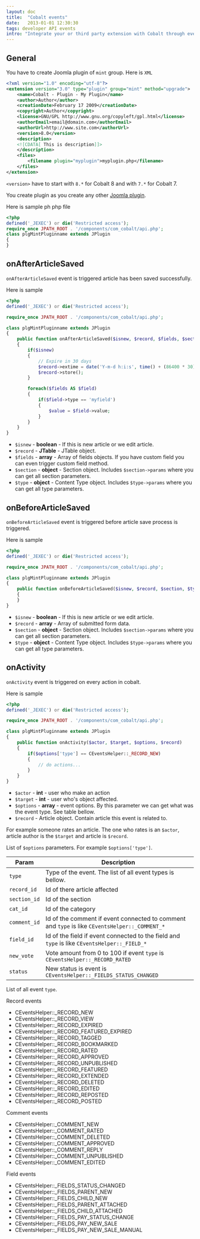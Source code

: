 ```yaml
---
layout: doc
title:  "Cobalt events"
date:   2013-01-01 12:30:30
tags: developer API events
intro: "Integrate your or third party extension with Cobalt through events."
---
```


## General

You have to create Joomla plugin of `mint` group. Here is `XML`

~~~xml
<?xml version="1.0" encoding="utf-8"?>
<extension version="3.0" type="plugin" group="mint" method="upgrade">
	<name>Cobalt - Plugin - My Plugin</name>
	<author>Author</author>
	<creationDate>February 17 2009</creationDate>
	<copyright>Author</copyright>
	<license>GNU/GPL http://www.gnu.org/copyleft/gpl.html</license>
	<authorEmail>email@domain.com</authorEmail>
	<authorUrl>http://www.site.com</authorUrl>
	<version>8.0</version>
	<description>
	<![CDATA[ This is description]]>
	</description>
	<files>
		<filename plugin="myplugin">myplugin.php</filename>
	</files>
</extension>
~~~

`<version>` have to start with `8.*` for Cobalt 8 and with `7.*` for Cobalt 7.

You create plugin as you create any other [Joomla plugin](http://docs.joomla.org/Creating_a_Plugin_for_Joomla/2.5).

Here is sample ph php file

~~~php
<?php
defined('_JEXEC') or die('Restricted access');
require_once JPATH_ROOT . '/components/com_cobalt/api.php';
class plgMintPluginname extends JPlugin
{
}
~~~

## onAfterArticleSaved

`onAfterArticleSaved` event is triggered article has been saved successfully.

Here is sample

~~~php
<?php
defined('_JEXEC') or die('Restricted access');

require_once JPATH_ROOT . '/components/com_cobalt/api.php';

class plgMintPluginname extends JPlugin
{
	public function onAfterArticleSaved($isnew, $record, $fields, $section, $type)
	{
		if($isnew)
		{
			// Expire in 30 days
			$record->extime = date('Y-m-d h:i:s', time() + (86400 * 30));
			$record->store();
		}

		foreach($fields AS $field)
		{
			if($field->type == 'myfield')
			{
				$value = $field->value;
			}
		}
	}
}
~~~

- `$isnew` - **boolean** - If this is new article or we edit article.
- `$record` - **JTable** - JTable object.
- `$fields` - **array** - Array of fields objects. If you have custom field you can even trigger custom field method.
- `$section` - **object** - Section object. Includes `$section->params` where you can get all section parameters.
- `$type` - **object** - Content Type object. Includes `$type->params` where you can get all type parameters.

## onBeforeArticleSaved

`onBeforeArticleSaved` event is triggered before article save process is triggered.

Here is sample

~~~php
<?php
defined('_JEXEC') or die('Restricted access');

require_once JPATH_ROOT . '/components/com_cobalt/api.php';

class plgMintPluginname extends JPlugin
{
	public function onBeforeArticleSaved($isnew, $record, $section, $type)
	{
	}
}
~~~

- `$isnew` - **boolean** - If this is new article or we edit article.
- `$record` - **array** - Array of submitted form data.
- `$section` - **object** - Section object. Includes `$section->params` where you can get all section parameters.
- `$type` - **object** - Content Type object. Includes `$type->params` where you can get all type parameters.


## onActivity

`onActivity` event is triggered on every action in cobalt.

Here is sample

~~~php
<?php
defined('_JEXEC') or die('Restricted access');

require_once JPATH_ROOT . '/components/com_cobalt/api.php';

class plgMintPluginname extends JPlugin
{
	public function onActivity($actor, $target, $options, $record)
	{
		if($options['type'] == CEventsHelper::_RECORD_NEW)
		{
			// do actions...
		}
	}
}
~~~

- `$actor` - **int** - user who make an action
- `$target` - **int** - user who's object affected. 
- `$options` - **array** - event options. By this parameter we can get what was the event type. See table bellow.
- `$record` - Article object. Contain article this event is related to.

For example someone rates an article. The one who rates is an `$actor`, article author is the `$target` and article is `$record`.

List of `$options` parameters. For example `$options['type']`.

Param    | Description
---------|---------------
`type`   | Type of the event. The list of all event types is bellow.
`record_id` | Id of there article affected
`section_id` | Id of the section
`cat_id` | Id of the category
`comment_id` | Id of the comment if event connected to comment and `type` is like `CEventsHelper::_COMMENT_*`
`field_id` |  Id of the field if event connected to the field and `type` is like `CEventsHelper::_FIELD_*`
`new_vote` |  Vote amount from 0 to 100 if event `type` is `CEventsHelper::_RECORD_RATED`
`status` |  New status is event is `CEventsHelper::_FIELDS_STATUS_CHANGED`

List of all event `type`.

Record events

- CEventsHelper::_RECORD_NEW
- CEventsHelper::_RECORD_VIEW
- CEventsHelper::_RECORD_EXPIRED
- CEventsHelper::_RECORD_FEATURED_EXPIRED
- CEventsHelper::_RECORD_TAGGED 
- CEventsHelper::_RECORD_BOOKMARKED
- CEventsHelper::_RECORD_RATED
- CEventsHelper::_RECORD_APPROVED
- CEventsHelper::_RECORD_UNPUBLISHED
- CEventsHelper::_RECORD_FEATURED
- CEventsHelper::_RECORD_EXTENDED
- CEventsHelper::_RECORD_DELETED
- CEventsHelper::_RECORD_EDITED
- CEventsHelper::_RECORD_REPOSTED
- CEventsHelper::_RECORD_POSTED

Comment events

- CEventsHelper::_COMMENT_NEW
- CEventsHelper::_COMMENT_RATED
- CEventsHelper::_COMMENT_DELETED
- CEventsHelper::_COMMENT_APPROVED
- CEventsHelper::_COMMENT_REPLY
- CEventsHelper::_COMMENT_UNPUBLISHED
- CEventsHelper::_COMMENT_EDITED

Field events 

- CEventsHelper::_FIELDS_STATUS_CHANGED 
- CEventsHelper::_FIELDS_PARENT_NEW
- CEventsHelper::_FIELDS_CHILD_NEW
- CEventsHelper::_FIELDS_PARENT_ATTACHED
- CEventsHelper::_FIELDS_CHILD_ATTACHED
- CEventsHelper::_FIELDS_PAY_STATUS_CHANGE
- CEventsHelper::_FIELDS_PAY_NEW_SALE
- CEventsHelper::_FIELDS_PAY_NEW_SALE_MANUAL
